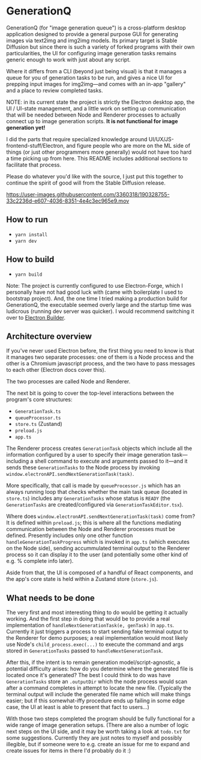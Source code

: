 # GenerationQ
GenerationQ (for "image generation queue") is a cross-platform desktop application designed to provide a general purpose GUI for generating images via text2img and img2img models. Its primary target is Stable Diffusion but since there is such a variety of forked programs with their own particularities, the UI for configuring image generation tasks remains generic enough to work with just about any script.

Where it differs from a CLI (beyond just being visual) is that it manages a queue for you of generation tasks to be run, and gives a nice UI for prepping input images for img2img—and comes with an in-app "gallery" and a place to review completed tasks.

NOTE: in its current state the project is strictly the Electron desktop app, the UI / UI-state management, and a little work on setting up communication that will be needed between Node and Renderer processes to actually connect up to image generation scripts. **It is not functional for image generation yet!**

I did the parts that require specialized knowledge around UI/UX/JS-frontend-stuff/Electron, and figure people who are more on the ML side of things (or just other programmers more generally) would not have too hard a time picking up from here. This README includes additional sections to facilitate that process.

Please do whatever you'd like with the source, I just put this together to continue the spirit of good will from the Stable Diffusion release.


https://user-images.githubusercontent.com/3360318/190328755-33c2236d-e607-4036-8351-4e4c3ec965e9.mov

## How to run

- `yarn install`
- `yarn dev`

## How to build

- `yarn build`

Note: The project is currently configured to use Electron-Forge, which I personally have not had good luck with (came with boilerplate I used to bootstrap project). And, the one time I tried making a production build for GenerationQ, the executable seemed overly large and the startup time was ludicrous (running dev server was quicker). I would recommend switching it over to [Electron Builder](https://www.electron.build/).

## Architecture overview

If you've never used Electron before, the first thing you need to know is that it manages two separate processes: one of them is a Node process and the other is a Chromium javascript process, and the two have to pass messages to each other (Electron docs cover this).

The two processes are called Node and Renderer.

The next bit is going to cover the top-level interactions between the program's core structures:
- `GenerationTask.ts`
- `queueProcessor.ts`
- `store.ts` (Zustand)
- `preload.js`
- `app.ts`

The Renderer process creates `GenerationTask` objects which include all the information configured by a user to specify their image generation task—including a shell command to execute and arguments passed to it—and it sends these `GenerationTasks` to the Node process by invoking `window.electronAPI.sendNextGenerationTask(task)`.

More specifically, that call is made by `queueProcessor.js` which has an always running loop that checks whether the main task queue (located in `store.ts`) includes any `GenerationTasks` whose status is `READY` (the `GenerationTasks` are created/configured via `GenerationTaskEditor.tsx`).

Where does `window.electronAPI.sendNextGenerationTask(task)` come from? It is defined within `preload.js`; this is where all the functions mediating communication between the Node and Renderer processes must be defined. Presently includes only one other function `handleGenerationTaskProgress` which is invoked in `app.ts` (which executes on the Node side), sending accummulated terminal output to the Renderer process so it can display it to the user (and potentially some other kind of e.g. % complete info later).

Aside from that, the UI is composed of a handful of React components, and the app's core state is held within a Zustand store (`store.js`).

## What needs to be done

The very first and most interesting thing to do would be getting it actually working. And the first step in doing that would be to provide a real implementation of `handleNextGenerationTask(e, genTask)` in `app.ts`. Currently it just triggers a process to start sending fake terminal output to the Renderer for demo purposes; a real implementation would most likely use Node's `child_process.exec(...)` to execute the command and args stored in `GenerationTasks` passed to `handleNextGenerationTask`.

After this, if the intent is to remain generation model/script-agnostic, a potential difficulty arises: how do you determine where the generated file is located once it's generated? The best I could think to do was have `GenerationTasks` store an `.outputDir` which the node process would scan after a command completes in attempt to locate the new file. (Typically the terminal output will include the generated file name which will make things easier; but if this somewhat-iffy procedure ends up failing in some edge case, the UI at least is able to present that fact to users...)

With those two steps completed the program should be fully functional for a wide range of image generation setups. (There are also a number of logic next steps on the UI side, and it may be worth taking a look at `todo.txt` for some suggestions. Currently they are just notes to myself and possibly illegible, but if someone were to e.g. create an issue for me to expand and create issues for items in there I'd probably do it :)
